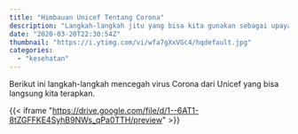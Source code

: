 ```yaml
---
title: "Himbauan Unicef Tentang Corona"
description: "Langkah-langkah jitu yang bisa kita gunakan sebagai upaya preventif terhadap Corona"
date: "2020-03-20T22:30:54Z"
thumbnail: "https://i.ytimg.com/vi/wfa7gXxVGc4/hqdefault.jpg"
categories:
  - "kesehatan"
---
```


Berikut ini langkah-langkah mencegah virus Corona dari Unicef yang bisa langsung kita terapkan.

{{< iframe "https://drive.google.com/file/d/1--6AT1-8tZGFFKE4SyhB9NWs_qPa0TTH/preview" >}}